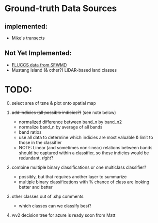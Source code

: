 # Ground-truth Data Sources
## implemented:
* Mike's transects

## Not Yet Implemented:
* [FLUCCS data from SFWMD](https://geo-sfwmd.opendata.arcgis.com/datasets/d5d63afb753a4e0389f3a4641c8ae950_0)
* Mustang Island (& other?) LIDAR-based land classes

# TODO:
0. select area of tsne & plot onto spatial map

1. ~~add indicies (all possible indicies?)~~ (see note below)
   * normalized difference between band_n by band_n2
   * normalize band_n by average of all bands
   * band ratios
   * use all data to determine which indicies are most valuable & limit to those in the classifier
   * NOTE: Linear (and sometimes non-linear) relations between bands should be captured within a classifier, so these indicies would be redundant, *right*?


2. combine multiple binary classifications or one multiclass classifier?
    * possibly, but that requires another layer to summarize
    * multiple binary classifications with % chance of class are looking better and better

3. other classes out of .shp comments
    * which classes can we classify best?

4. wv2 decision tree for azure is ready soon from Matt
